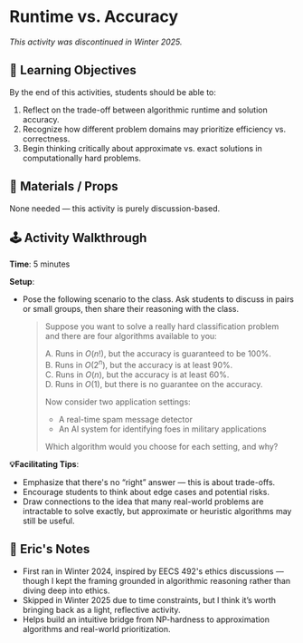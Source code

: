 # Runtime vs. Accuracy
_This activity was discontinued in Winter 2025._

## 🎯 Learning Objectives
By the end of this activities, students should be able to:
1. Reflect on the trade-off between algorithmic runtime and solution accuracy.
2. Recognize how different problem domains may prioritize efficiency vs. correctness.
3. Begin thinking critically about approximate vs. exact solutions in computationally hard problems.


## 🧰 Materials / Props
None needed — this activity is purely discussion-based.

## 🕹️ Activity Walkthrough

**Time**: 5 minutes

**Setup**: 

- Pose the following scenario to the class. Ask students to discuss in pairs or small groups, then share their reasoning with the class.

    > Suppose you want to solve a really hard classification problem and there are four algorithms available to you: 
    > 
    > A. Runs in $O(n!)$, but the accuracy is guaranteed to be 100%.  
    > B. Runs in $O(2^n)$, but the accuracy is at least 90%.  
    > C. Runs in $O(n)$, but the accuracy is at least 60%.  
    > D. Runs in $O(1)$, but there is no guarantee on the accuracy.  
    >
    > Now consider two application settings:
    > - A real-time spam message detector
    > - An AI system for identifying foes in military applications
    >
    > Which algorithm would you choose for each setting, and why?

**💡Facilitating Tips**:
- Emphasize that there's no “right” answer — this is about trade-offs.
- Encourage students to think about edge cases and potential risks.
- Draw connections to the idea that many real-world problems are intractable to solve exactly, but approximate or heuristic algorithms may still be useful.


## 📝 Eric's Notes
- First ran in Winter 2024, inspired by EECS 492's ethics discussions — though I kept the framing grounded in algorithmic reasoning rather than diving deep into ethics.
- Skipped in Winter 2025 due to time constraints, but I think it’s worth bringing back as a light, reflective activity.
- Helps build an intuitive bridge from NP-hardness to approximation algorithms and real-world prioritization.

